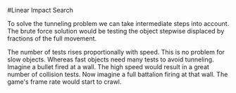 #Linear Impact Search

To solve the tunneling problem we can take intermediate steps into account. The brute force solution
would be testing the object stepwise displaced by fractions of the full movement.


The number of tests rises proportionally with speed. This is no problem for slow objects. Whereas
fast objects need many tests to avoid tunneling. Imagine a bullet fired at a wall. The high speed
would result in a great number of collision tests. Now imagine a full battalion firing at that wall. The
game's frame rate would start to crawl.
